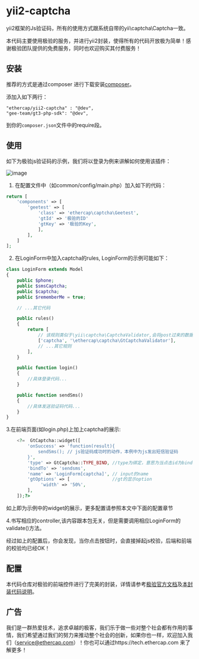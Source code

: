# yii2-captcha


yii2框架的Js验证码，所有的使用方式跟系统自带的yii\captcha\Captcha一致。

本代码主要使用极验的服务，并进行yii2封装，使得所有的代码开放极为简单！感谢极验团队提供的免费服务，同时也欢迎购买其付费服务！


安装
------------

推荐的方式是通过composer 进行下载安装[composer](http://getcomposer.org/download/)。

添加入如下两行：
```
"ethercap/yii2-captcha" : "@dev",
"gee-team/gt3-php-sdk": "@dev",
```

到你的`composer.json`文件中的require段。


使用
--------------
如下为极验js验证码的示例，我们将以登录为例来讲解如何使用该插件：

![image](./docs/img/geetest.gif)

1. 在配置文件中（如common/config/main.php）加入如下的代码：
```php
return [
    'components' => [
        'geetest' => [
            'class' => 'ethercap\captcha\Geetest',
            'gtId' => '极验的ID'
            'gtKey' => '极验的Key',
            ],
        ],
    ]
];
```
2. 在LoginForm中加入captcha的rules, LoginForm的示例可能如下：
```php
class LoginForm extends Model
{
    public $phone;
    public $smsCaptcha;
    public $captcha;
    public $rememberMe = true;

    // ...其它代码

    public rules()
    {
        return [
            // 该规则类似于\yii\captcha\CaptchaValidator,会将post过来的数据自动去极验后台校验
            ['captcha', '\ethercap\captcha\GtCaptchaValidator'],
            // ...其它规则
        ],
    }

    public function login()
    {
        //具体登录代码...
    }

    public function sendSms()
    {
        //具体发送验证码代码...
    }
}
```
3.在前端页面(如login.php)上加上captcha的展示:
```php
    <?=  GtCaptcha::widget([
        'onSuccess' => 'function(result){
            sendSms(); // js验证码成功时的动作，本例中为js发出短信验证码
        }',
        'type' => GtCaptcha::TYPE_BIND, //type为绑定，意思为当点击id为bindTo配置(即sendsms)时，调出极验验证框
        'bindTo' => 'sendsms',
        'name' => 'LoginForm[captcha]', // input的name
        'gtOptions' => [                //gt的显示option
             'width' => '50%',
        ],
    ]);?>
```
如上即为示例中的widget的展示，更多配置请参照本文中下面的配置章节

4.书写相应的controller,该内容跟本包无关，但是需要调用相应LoginForm的validate()方法。

经过如上的配置后，你会发现，当你点击按钮时，会直接掉起js校验，后端和前端的校验均已经OK！


配置
--------------
本代码仓库对极验的前端控件进行了完美的封装，详情请参考[极验官方文档][1]及[本封装代码说明][2]。




广告
--------------

我们是一群热爱技术，追求卓越的极客，我们乐于做一些对整个社会都有作用的事情，我们希望通过我们的努力来推动整个社会的创新，如果你也一样，欢迎加入我们（service@ethercap.com）！你也可以通过https://tech.ethercap.com 来了解更多！


  [1]: https://docs.geetest.com/install/deploy/client/web
  [2]: https://github.com/ethercap/yii2-captcha/blob/master/src/geetest/Captcha.php
